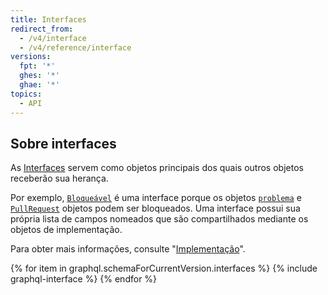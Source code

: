 ```yaml
---
title: Interfaces
redirect_from:
  - /v4/interface
  - /v4/reference/interface
versions:
  fpt: '*'
  ghes: '*'
  ghae: '*'
topics:
  - API
---
```


## Sobre interfaces

As [Interfaces](https://graphql.github.io/graphql-spec/June2018/#sec-Interfaces) servem como objetos principais dos quais outros objetos receberão sua herança.

Por exemplo, [`Bloqueável`](/graphql/reference/interfaces#lockable) é uma interface porque os objetos [`problema`](/graphql/reference/objects#issue) e [`PullRequest`](/graphql/reference/objects#pullrequest) objetos podem ser bloqueados. Uma interface possui sua própria lista de campos nomeados que são compartilhados mediante os objetos de implementação.

Para obter mais informações, consulte "[Implementação](/graphql/guides/introduction-to-graphql#implementation)".

{% for item in graphql.schemaForCurrentVersion.interfaces %}
  {% include graphql-interface %}
{% endfor %}
